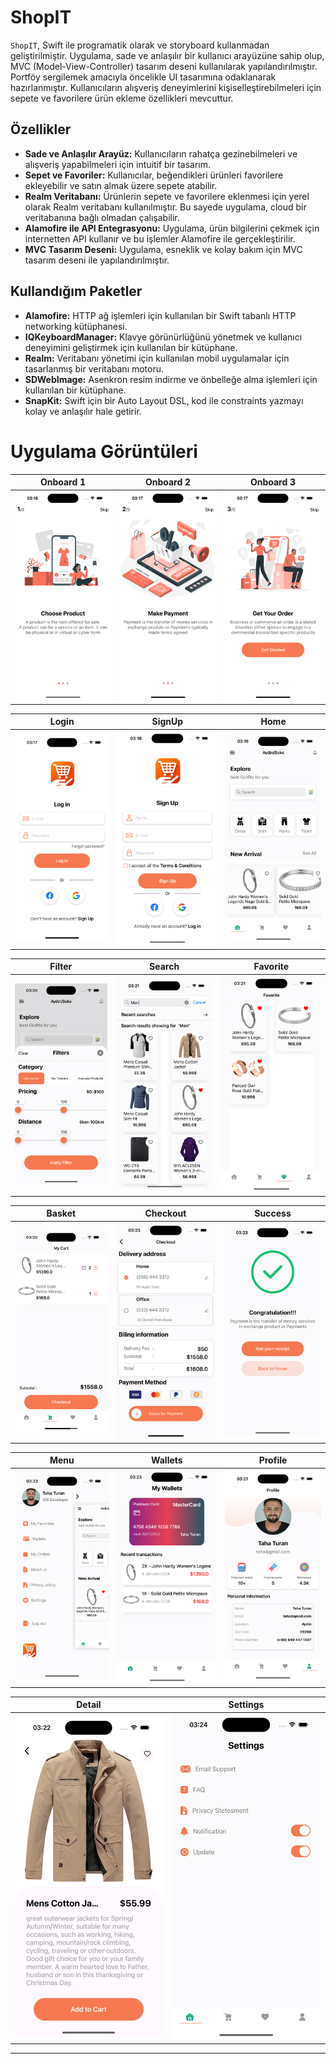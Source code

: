 # ShopIT

`ShopIT`, Swift ile programatik olarak ve storyboard kullanmadan geliştirilmiştir. Uygulama, sade ve anlaşılır bir kullanıcı arayüzüne sahip olup, MVC (Model-View-Controller) tasarım deseni kullanılarak yapılandırılmıştır. Portföy sergilemek amacıyla öncelikle UI tasarımına odaklanarak hazırlanmıştır. Kullanıcıların alışveriş deneyimlerini kişiselleştirebilmeleri için sepete ve favorilere ürün ekleme özellikleri mevcuttur.

## Özellikler

- **Sade ve Anlaşılır Arayüz:** Kullanıcıların rahatça gezinebilmeleri ve alışveriş yapabilmeleri için intuitif bir tasarım.
- **Sepet ve Favoriler:** Kullanıcılar, beğendikleri ürünleri favorilere ekleyebilir ve satın almak üzere sepete atabilir.
- **Realm Veritabanı:** Ürünlerin sepete ve favorilere eklenmesi için yerel olarak Realm veritabanı kullanılmıştır. Bu sayede uygulama, cloud bir veritabanına bağlı olmadan çalışabilir.
- **Alamofire ile API Entegrasyonu:** Uygulama, ürün bilgilerini çekmek için internetten API kullanır ve bu işlemler Alamofire ile gerçekleştirilir.
- **MVC Tasarım Deseni:** Uygulama, esneklik ve kolay bakım için MVC tasarım deseni ile yapılandırılmıştır.

## Kullandığım Paketler
- **Alamofire:** HTTP ağ işlemleri için kullanılan bir Swift tabanlı HTTP networking kütüphanesi.
- **IQKeyboardManager:** Klavye görünürlüğünü yönetmek ve kullanıcı deneyimini geliştirmek için kullanılan bir kütüphane.
- **Realm:** Veritabanı yönetimi için kullanılan mobil uygulamalar için tasarlanmış bir veritabanı motoru.
- **SDWebImage:** Asenkron resim indirme ve önbelleğe alma işlemleri için kullanılan bir kütüphane.
- **SnapKit:** Swift için bir Auto Layout DSL, kod ile constraints yazmayı kolay ve anlaşılır hale getirir.

# Uygulama Görüntüleri

| Onboard 1 | Onboard 2 | Onboard 3 |
|-------------------|-------------------|-------------------|
| <img src="Images/onboard1.png" width="300"> | <img src="Images/onboard2.png" width="300"> | <img src="Images/onboard3.png" width="300"> |

| Login | SignUp | Home |
|-------------------|-------------------|-------------------|
| <img src="Images/login.png" width="300"> | <img src="Images/signUp.png" width="300"> | <img src="Images/homee.png" width="300"> |

| Filter | Search | Favorite |
|-------------------|-------------------|-------------------|
| <img src="Images/filter.png" width="300"> | <img src="Images/search.png" width="300"> | <img src="Images/favorite.png" width="300"> |

| Basket | Checkout | Success |
|-------------------|-------------------|-------------------|
| <img src="Images/basket.png" width="300"> | <img src="Images/checkout.png" width="300"> | <img src="Images/success.png" width="300"> |

| Menu | Wallets | Profile |
|-------------------|-------------------|-------------------|
| <img src="Images/menu.png" width="300"> | <img src="Images/walltet.png" width="300"> | <img src="Images/profile.png" width="300"> |

| Detail | Settings |
|-------------------|-------------------|
| <img src="Images/detail.png" width="300"> | <img src="Images/settings.png" width="300"> |

<hr>
